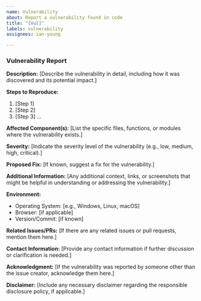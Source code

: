 ```yaml
---
name: Vulnerability
about: Report a vulnerability found in code
title: "[Vul]"
labels: vulnerability
assignees: ian-young

---
```


### Vulnerability Report

**Description:**
[Describe the vulnerability in detail, including how it was discovered and its potential impact.]

**Steps to Reproduce:**
1. [Step 1]
2. [Step 2]
3. [Step 3]
   ...

**Affected Component(s):**
[List the specific files, functions, or modules where the vulnerability exists.]

**Severity:**
[Indicate the severity level of the vulnerability (e.g., low, medium, high, critical).]

**Proposed Fix:**
[If known, suggest a fix for the vulnerability.]

**Additional Information:**
[Any additional context, links, or screenshots that might be helpful in understanding or addressing the vulnerability.]

**Environment:**
- Operating System: [e.g., Windows, Linux, macOS]
- Browser: [if applicable]
- Version/Commit: [if known]

**Related Issues/PRs:**
[If there are any related issues or pull requests, mention them here.]

**Contact Information:**
[Provide any contact information if further discussion or clarification is needed.]

**Acknowledgment:**
[If the vulnerability was reported by someone other than the issue creator, acknowledge them here.]

**Disclaimer:**
[Include any necessary disclaimer regarding the responsible disclosure policy, if applicable.]
